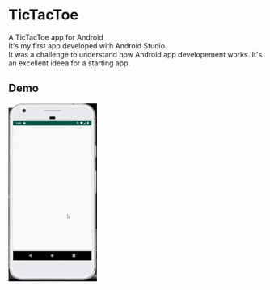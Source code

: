 # TicTacToe
A TicTacToe app for Android</br>
It's my first app developed with Android Studio.</br> It was a challenge to understand how Android app developement works. It's an excellent ideea for a starting app.

## Demo 
![](ezgif.com-crop.gif)
